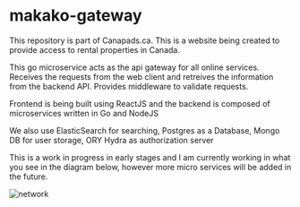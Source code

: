 
# makako-gateway
This repository is part of Canapads.ca.  This is a website being created to provide access to rental properties in Canada. 

This go microservice acts as the api gateway for all online services. Receives the requests from the web client and retreives the information from the backend API. Provides middleware to validate requests.

Frontend is being built using ReactJS and the backend is composed of microservices written in Go and NodeJS

We also use ElasticSearch for searching, Postgres as a Database, Mongo DB for user storage, ORY Hydra as authorization server 

This is a work in progress in early stages and I am currently working in what you see in the diagram below, however more micro services will be added in the future.


![network](https://jorgebautista.dev/images/canapads/canapads.png)
